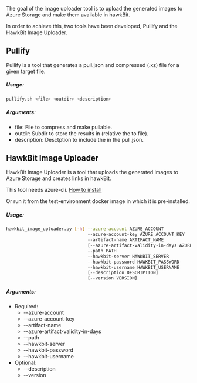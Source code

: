 The goal of the image uploader tool is to upload the generated images to Azure Storage and make them available in hawkBit.

In order to achieve this, two tools have been developed, Pullify and the HawkBit Image Uploader.

## Pullify

Pullify is a tool that generates a pull.json and compressed (.xz) file for a given target file.

##### Usage: 
```bash
pullify.sh <file> <outdir> <description>
```

##### Arguments:
   - file: File to compress and make pullable.
   - outdir: Subdir to store the results in (relative the to file).
   - description: Desctption to include the in the pull.json.

## HawkBit Image Uploader
HawkBit Image Uploader is a tool that uploads the generated images to Azure Storage and creates links in hawkBit.

This tool needs azure-cli. [How to install](https://docs.microsoft.com/en-us/cli/azure/install-azure-cli-apt?view=azure-cli-latest)

Or run it from the test-environment docker image in which it is pre-installed.

##### Usage:
```bash
hawkbit_image_uploader.py [-h] --azure-account AZURE_ACCOUNT
                               --azure-account-key AZURE_ACCOUNT_KEY
                               --artifact-name ARTIFACT_NAME
                               [--azure-artifact-validity-in-days AZURE_ARTIFACT_VALIDITY_IN_DAYS]
                               --path PATH
                               --hawkbit-server HAWKBIT_SERVER
                               --hawkbit-password HAWKBIT_PASSWORD
                               --hawkbit-username HAWKBIT_USERNAME
                               [--description DESCRIPTION]
                               [--version VERSION]
```

##### Arguments:
   - Required:
      - --azure-account
      - --azure-account-key
      - --artifact-name
      - --azure-artifact-validity-in-days
      - --path
      - --hawkbit-server
      - --hawkbit-password
      - --hawkbit-username
   - Optional:
      - --description
      - --version